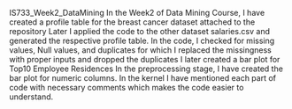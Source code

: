 IS733_Week2_DataMining
In the Week2 of Data Mining Course, I have created a profile table for the breast cancer dataset attached to the repository Later I applied the code to the other dataset salaries.csv and generated the respective profile table. In the code, I checked for missing values, Null values, and duplicates for which I replaced the missingness with proper inputs and dropped the duplicates I later created a bar plot for Top10 Employee Residences In the preprocessing stage, I have created the bar plot for numeric columns. In the kernel I have mentioned each part of code with necessary comments which makes the code easier to understand.
